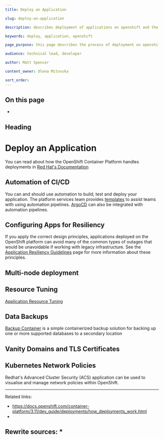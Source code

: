 ```yaml
---
title: Deploy an Application

slug: deploy-an-application

description: describes deployment of applications on openshift and the related processes and tools 

keywords: deploy, application, openshift

page_purpose: this page describes the process of deployment on openshift and links to relevant documentation and tools

audience: technical lead, developer

author: Matt Spencer

content_owner: Olena Mitovska

sort_order: 
---
```


## On this page
- 

## Heading<a name="section-name"></a>


# Deploy an Application

You can read about how the OpenShift Container Platform handles deployments in [Red Hat's Documentation](https://docs.openshift.com/container-platform/3.11/dev_guide/deployments/how_deployments_work.html) 

## Automation of CI/CD 

You can and should use automation to build, test and deploy your application. The platform services team provides [templates](/cicd-pipeline-templates-for-private-cloud-teams) to assist teams with using automation pipelines. [ArgoCD](/automation-and-resiliency/argo-cd-shared-instances) can also be integrated with automation pipelines. 

## Configuring Apps for Resiliency 

If you apply the correct design principles, applications deployed on the OpenShift platform can avoid many of the common types of outages that  would be unavoidable if working with legacy infrastructure. See the [Application Resiliency Guidelines](/automation-and-resiliency/app-resiliency-guidelines) page for more information about these principles.

## Multi-node deployment

<!-- should this section discuss the platform default of pod anti-affinity across nodes?  -->

## Resource Tuning

[Application Resource Tuning](/application-resource-tuning)
<!-- -->

## Data Backups 
<!-- is this the right content for this heading? -->
[Backup Container](https://github.com/BCDevOps/backup-container) is a simple containerized backup solution for backing up one or more supported databases to a secondary location

## Vanity Domains and TLS Certificates 

<!-- 
?do these links fit here?
* https://github.com/bcgov/common-forms-toolkit/tree/master/openshift#vanity-url-redirects 
* https://github.com/BCDevOps/certbot
-->

## Kubernetes Network Policies

<!-- what to include about Kubernetes network policies here -->

Redhat's Advanced Cluster Security (ACS) application can be used to visualise and manage network policies within OpenShift. 

---
Related links:
* https://docs.openshift.com/container-platform/3.11/dev_guide/deployments/how_deployments_work.html
*
Rewrite sources:
* 
---
